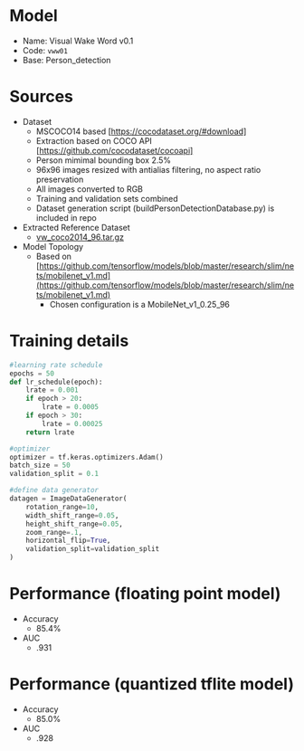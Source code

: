 # Model

* Name: Visual Wake Word v0.1
* Code: `vww01`
* Base: Person_detection

# Sources
* Dataset
    * MSCOCO14 based [https://cocodataset.org/#download]
    * Extraction based on COCO API [https://github.com/cocodataset/cocoapi]
    * Person mimimal bounding box 2.5%
    * 96x96 images resized with antialias filtering, no aspect ratio preservation
    * All images converted to RGB
    * Training and validation sets combined
    * Dataset generation script (buildPersonDetectionDatabase.py) is included in repo
* Extracted Reference Dataset
   * [vw_coco2014_96.tar.gz](https://www.silabs.com/public/files/github/machine_learning/benchmarks/datasets/vw_coco2014_96.tar.gz)
* Model Topology
    * Based on [https://github.com/tensorflow/models/blob/master/research/slim/nets/mobilenet_v1.md](https://github.com/tensorflow/models/blob/master/research/slim/nets/mobilenet_v1.md)
        * Chosen configuration is a MobileNet_v1_0.25_96

# Training details
``` python
#learning rate schedule
epochs = 50
def lr_schedule(epoch):
    lrate = 0.001
    if epoch > 20:
        lrate = 0.0005
    if epoch > 30:
        lrate = 0.00025
    return lrate

#optimizer
optimizer = tf.keras.optimizers.Adam()
batch_size = 50
validation_split = 0.1

#define data generator
datagen = ImageDataGenerator(
    rotation_range=10,
    width_shift_range=0.05,
    height_shift_range=0.05,
    zoom_range=.1,
    horizontal_flip=True,
    validation_split=validation_split
)
```

# Performance (floating point model)
* Accuracy
    * 85.4%
* AUC
    * .931

# Performance (quantized tflite model)
* Accuracy
    * 85.0%
* AUC
    * .928